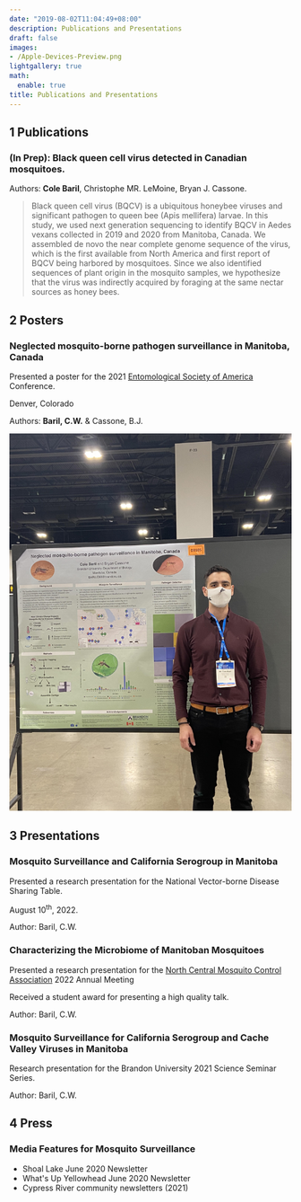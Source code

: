 ```yaml
---
date: "2019-08-02T11:04:49+08:00"
description: Publications and Presentations
draft: false
images:
- /Apple-Devices-Preview.png
lightgallery: true
math:
  enable: true
title: Publications and Presentations
---
```


## 1 Publications 

### (In Prep): Black queen cell virus detected in Canadian mosquitoes. 

Authors: **Cole Baril**, Christophe MR. LeMoine, Bryan J. Cassone. 

> Black queen cell virus (BQCV) is a ubiquitous honeybee viruses and significant pathogen to queen bee (Apis mellifera) larvae. In this study, we used next generation sequencing to identify 
> BQCV in Aedes vexans collected in 2019 and 2020 from Manitoba, Canada. We assembled de novo the near complete genome sequence of the virus, which is the first available from North America 
> and first report of BQCV being harbored by mosquitoes. Since we also identified sequences of plant origin in the mosquito samples, we hypothesize that the virus was indirectly acquired by 
> foraging at the same nectar sources as honey bees. 

## 2 Posters

### Neglected mosquito-borne pathogen surveillance in Manitoba, Canada

Presented a poster for the 2021 [Entomological Society of America](https://entsoc.org/) Conference.

Denver, Colorado

Authors: **Baril, C.W.** & Cassone, B.J.

![Figure 1-3](posterdenver.jpg "Me standing next to the poster I presented at the 2021 Entomological Society of America Conference in Denver, Colorado at the Denver Convention Center.")

## 3 Presentations

### Mosquito Surveillance and California Serogroup in Manitoba 

Presented a research presentation for the National Vector-borne Disease Sharing Table. 

August 10<sup>th</sup>, 2022. 

Author: Baril, C.W.

### Characterizing the Microbiome of Manitoban Mosquitoes

Presented a research presentation for the [North Central Mosquito Control Association](http://north-central-mosquito.org/WPSite/) 2022 Annual Meeting

Received a student award for presenting a high quality talk.

Author: Baril, C.W.

### Mosquito Surveillance for California Serogroup and Cache Valley Viruses in Manitoba

Research presentation for the Brandon University 2021 Science Seminar Series.

Author: Baril, C.W.

## 4 Press 

### Media Features for Mosquito Surveillance

* Shoal Lake June 2020 Newsletter
* What's Up Yellowhead June 2020 Newsletter 
* Cypress River community newsletters (2021)





